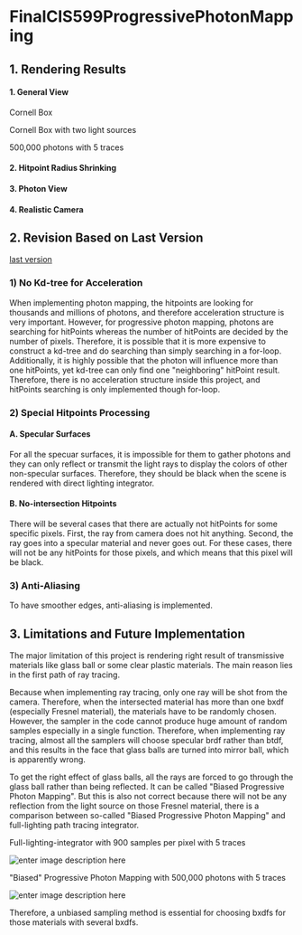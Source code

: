 # FinalCIS599ProgressivePhotonMapping


## 1. Rendering Results

#### 1. General View 

Cornell Box 

Cornell Box with two light sources

500,000 photons with 5 traces



#### 2. Hitpoint Radius Shrinking 

#### 3. Photon View

#### 4. Realistic Camera

## 2. Revision Based on Last Version 

[last version](https://github.com/VElysianP/ProgressivePhotonMappingCIS599)

### 1) No Kd-tree for Acceleration 

When implementing photon mapping, the hitpoints are looking for thousands and millions of photons, and therefore acceleration structure is very important. However, for progressive photon mapping, photons are searching for hitPoints whereas the number of hitPoints are decided by the number of pixels. Therefore, it is possible that it is more expensive to construct a kd-tree and do searching than simply searching in a for-loop. Additionally, it is highly possible that the photon will influence more than one hitPoints, yet kd-tree can only find one "neighboring" hitPoint result.  Therefore, there is no acceleration structure inside this project, and hitPoints searching is only implemented though for-loop.

### 2) Special Hitpoints Processing 

#### A. Specular Surfaces 

For all the specuar surfaces, it is impossible for them to gather photons and they can only reflect or transmit the light rays to display the colors of other non-specular surfaces. Therefore, they should be black when the scene is rendered with direct lighting integrator. 

#### B. No-intersection Hitpoints

There will be several cases that there are actually not hitPoints for some specific pixels. First, the ray from camera does not hit anything. Second, the ray goes into a specular material and never goes out. For these cases, there will not be any hitPoints for those pixels, and which means that this pixel will be black. 

### 3) Anti-Aliasing 

To have smoother edges, anti-aliasing is implemented. 

## 3. Limitations and Future Implementation 

The major limitation of this project is rendering right result of transmissive materials like glass ball or some clear plastic materials. The main reason lies in the first path of ray tracing. 

Because when implementing ray tracing, only one ray will be shot from the camera. Therefore, when the intersected material has more than one bxdf (especially Fresnel material), the materials have to be randomly chosen. However, the sampler in the code cannot produce huge amount of random samples especially in a single function. Therefore, when implementing ray tracing, almost all the samplers will choose specular brdf rather than btdf, and this results in the face that glass balls are turned into mirror ball, which is apparently wrong. 

To get the right effect of glass balls, all the rays are forced to go through the glass ball rather than being reflected. It can be called "Biased Progressive Photon Mapping". But this is also not correct because there will not be any reflection from the light source on those Fresnel material, there is a comparison between so-called "Biased Progressive Photon Mapping" and full-lighting path tracing integrator. 

Full-lighting-integrator with 900 samples per pixel with 5 traces

![enter image description here](https://lh3.googleusercontent.com/-FwWKK7vmZXo/WnIjc3XuIgI/AAAAAAAABhg/lAF85vzPPtYIEW2asR7hflu2VpQgR_jeQCLcBGAs/s0/rendered_images_11.png "rendered_images_11.png")

"Biased" Progressive Photon Mapping with 500,000 photons with 5 traces

![enter image description here](https://lh3.googleusercontent.com/-Ald0-Dtt4MA/WnIVUhqhDJI/AAAAAAAABhA/u60ZR7vLQe8oankxduTSINpGk4RaZVR7wCLcBGAs/s0/rendered_images62.png "rendered_images62.png")

Therefore, a unbiased sampling method is essential for choosing bxdfs for those materials with several bxdfs. 